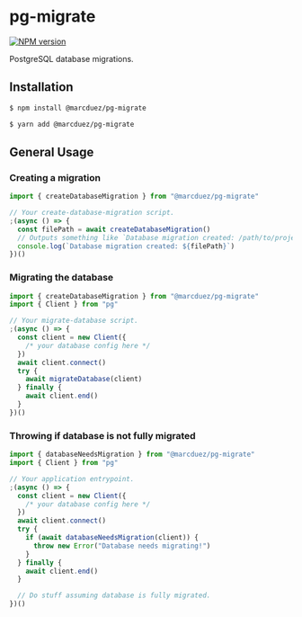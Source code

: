 # pg-migrate

<span class="badge-npmversion"><a href="https://npmjs.org/package/@marcduez/pg-migrate" title="View this project on NPM"><img src="https://img.shields.io/npm/v/@marcduez/pg-migrate.svg" alt="NPM version" /></a></span>

PostgreSQL database migrations.

## Installation

```sh
$ npm install @marcduez/pg-migrate

$ yarn add @marcduez/pg-migrate
```

## General Usage

### Creating a migration

```typescript
import { createDatabaseMigration } from "@marcduez/pg-migrate"

// Your create-database-migration script.
;(async () => {
  const filePath = await createDatabaseMigration()
  // Outputs something like `Database migration created: /path/to/project/migrations/0001.sql`
  console.log(`Database migration created: ${filePath}`)
})()
```

### Migrating the database

```typescript
import { createDatabaseMigration } from "@marcduez/pg-migrate"
import { Client } from "pg"

// Your migrate-database script.
;(async () => {
  const client = new Client({
    /* your database config here */
  })
  await client.connect()
  try {
    await migrateDatabase(client)
  } finally {
    await client.end()
  }
})()
```

### Throwing if database is not fully migrated

```typescript
import { databaseNeedsMigration } from "@marcduez/pg-migrate"
import { Client } from "pg"

// Your application entrypoint.
;(async () => {
  const client = new Client({
    /* your database config here */
  })
  await client.connect()
  try {
    if (await databaseNeedsMigration(client)) {
      throw new Error("Database needs migrating!")
    }
  } finally {
    await client.end()
  }

  // Do stuff assuming database is fully migrated.
})()
```
